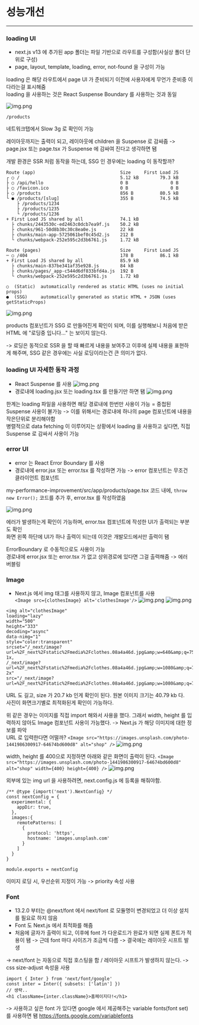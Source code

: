 # 성능개선

---

### loading UI

- next.js v13 에 추가된 app 폴더는 파일 기반으로 라우트를 구성함(사실상 폴더 단위로 구성)
- page, layout, template, loading, error, not-found 을 구성이 가능

loading 은 해당 라우트에서 page UI 가 준비되기 이전에 사용자에게 무언가 준비중 이다라는걸 표시해줌   
loading 을 사용하는 것은 React Suspense Boundary 를 사용하는 것과 동일

![img.png](imgs/img.png)
```
/products
```
네트워크탭에서 Slow 3g 로 확인이 가능

레이아웃까지는 출력이 되고, 레이아웃에 children 을 Suspense 로 감싸줌 -> page.jsx 또는 page.tsx 가 Suspense 에 감싸여 진다고 생각하면 됌

개발 환경은 SSR 처럼 동작을 하는데, SSG 인 경우에는 loading 이 동작할까?

```
Route (app)                                Size     First Load JS
┌ ○ /                                      5.12 kB        79.3 kB
├ ○ /api/hello                             0 B                0 B
├ ○ /favicon.ico                           0 B                0 B
├ ○ /products                              856 B          80.5 kB
└ ● /products/[slug]                       355 B          74.5 kB
    ├ /products/1234
    ├ /products/1235
    └ /products/1236
+ First Load JS shared by all              74.1 kB
  ├ chunks/2443530c-ed2463c0dcb7ea9f.js    50.2 kB
  ├ chunks/961-50d8b30c30c8ea0e.js         22 kB
  ├ chunks/main-app-5725061bef0c45d2.js    212 B
  └ chunks/webpack-252e595c2d3b6761.js     1.72 kB

Route (pages)                              Size     First Load JS
─ ○ /404                                   178 B          86.1 kB
+ First Load JS shared by all              85.9 kB
  ├ chunks/main-837be341af35e928.js        84 kB
  ├ chunks/pages/_app-c544d6df833bfd4a.js  192 B
  └ chunks/webpack-252e595c2d3b6761.js     1.72 kB

○  (Static)  automatically rendered as static HTML (uses no initial props)
●  (SSG)     automatically generated as static HTML + JSON (uses getStaticProps)
```

![img.png](imgs/img2.png)

products 컴포넌트가 SSG 로 만들어진게 확인이 되며, 이를 실행해보니 처음에 받은 HTML 에 "로딩중 입니다..." 는 보이지 않는다.

-> 로딩은 동적으로 SSR 을 할 때 빠르게 내용을 보여주고 이후에 실제 내용을 표현하게 해주며, SSG 같은 경우에는 사실 로딩이라는건 큰 의미가 없다.

### loading UI 자세한 동작 과정

- React Suspense 를 사용
![img.png](imgs/img3.png)
- 경로내에 loading.jsx 또는 loading.tsx 를 만들기만 하면 됌
![img.png](imgs/img4.png)

한계는 loading 파일을 사용하면 해당 경로내에 한번만 사용이 가능 = 중첩된 Suspense 사용이 불가능 -> 이를 위해서는 경로내에 하나의 page 컴포넌트에 내용을 작은단위로 분리해야함   
병렬적으로 data fetching 이 이루어지는 상황에서 loading 을 사용하고 싶다면, 직접 Suspense 로 감싸서 사용이 가능

### error UI

- error 는 React Error Boundary 를 사용
- 경로내에 error.jsx 또는 error.tsx 를 작성하면 가능 -> error 컴포넌트는 무조건 클라이언트 컴포넌트

my-performance-improvement/src/app/products/page.tsx 코드 내에, `throw new Error();` 코드를 추가 후, error.tsx 를 작성하였음

![img.png](imgs/img5.png)

에러가 발생하는게 확인이 가능하며, error.tsx 컴포넌트에 작성한 UI가 출력되는 부분도 확인   
화면 왼쪽 하단에 UI가 하나 출력이 되는데 이것은 개발모드에서만 출력이 됌   

ErrorBoundary 로 수동적으로도 사용이 가능   
경로내에 error.jsx 또는 error.tsx 가 없고 상위경로에 있다면 그걸 출력해줌 -> 에러 버블링

### Image

- Next.js 에서 img 태그를 사용하지 않고, Image 컴포넌트를 사용   
`<Image src={clothesImage} alt='clothesImage'/>`
![img.png](imgs/img6.png)
![img.png](imgs/img7.png)
```
<img alt="clothesImage" 
loading="lazy" 
width="500" 
height="333" 
decoding="async" 
data-nimg="1" 
style="color:transparent" 
srcset="/_next/image?url=%2F_next%2Fstatic%2Fmedia%2Fclothes.08a4a46d.jpg&amp;w=640&amp;q=75 1x, 
/_next/image?url=%2F_next%2Fstatic%2Fmedia%2Fclothes.08a4a46d.jpg&amp;w=1080&amp;q=75 2x" 
src="/_next/image?url=%2F_next%2Fstatic%2Fmedia%2Fclothes.08a4a46d.jpg&amp;w=1080&amp;q=75">
```

URL 도 길고, size 가 20.7 kb 인게 확인이 된다. 원본 이미지 크기는 40.79 kb 다.   
사진이 화면크기별로 최적화된게 확인이 가능하다.   

위 같은 경우는 이미지를 직접 import 해와서 사용을 했다. 그래서 width, height 를 입력하지 않아도 Image 컴포넌트 사용이 가능했다. -> Next.js 가 해당 이미지에 대한 정보를 파악   
URL 로 입력한다면 어떨까?
`<Image src="https://images.unsplash.com/photo-1441986300917-64674bd600d8" alt="shop" />`
![img.png](imgs/img8.png)

width, height 를 400으로 지정하면 아래와 같은 화면이 출력이 된다.
`<Image src="https://images.unsplash.com/photo-1441986300917-64674bd600d8" alt="shop" width={400} height={400} />`
![img.png](imgs/img9.png)

외부에 있는 img url 을 사용하려면, next.config.js 에 등록을 해줘야함.

```
/** @type {import('next').NextConfig} */
const nextConfig = {
  experimental: {
    appDir: true,
  },
  images:{
    remotePatterns: [
      {
        protocol: 'https',
        hostname: 'images.unsplash.com'
      }
    ]
  }
}

module.exports = nextConfig
```

이미지 로딩 시, 우선순위 지정이 가능 -> priority 속성 사용

### Font
- 13.2.0 부터는 @next/font 에서 next/font 로 모듈명이 변경되었고 더 이상 설치를 필요로 하지 않음
- Font 도 Next.js 에서 최적화를 해줌
- 처음에 글자가 출력이 되고, 이후에 font 가 다운로드가 완료가 되면 실제 폰트가 적용이 됌 -> 근데 font 마다 사이즈가 조금씩 다름 -> 결국에는 레이아웃 시프트 발생

-> next/font 는 자동으로 직접 호스팅을 함 / 레이아웃 시프트가 발생하지 않는다. -> css size-adjust 속성을 사용

```
import { Inter } from 'next/font/google'
const inter = Inter({ subsets: ['latin'] })
// 생략..
<h1 className={inter.className}>홈페이지다!</h1>
```
-> 사용하고 싶은 font 가 있다면 google 에서 제공해주는 variable fonts(font set) 를 사용하면 됌
https://fonts.google.com/variablefonts